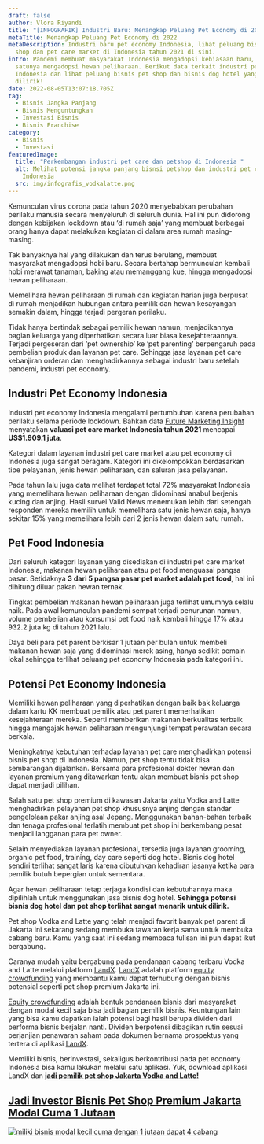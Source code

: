 ```yaml
---
draft: false
author: Vlora Riyandi
title: "[INFOGRAFIK] Industri Baru: Menangkap Peluang Pet Economy di 2022"
metaTitle: Menangkap Peluang Pet Economy di 2022
metaDescription: Industri baru pet economy Indonesia, lihat peluang bisnis pet
  shop dan pet care market di Indonesia tahun 2021 di sini.
intro: Pandemi membuat masyarakat Indonesia mengadopsi kebiasaan baru, salah
  satunya mengadopsi hewan peliharaan. Berikut data terkait industri pet economy
  Indonesia dan lihat peluang bisnis pet shop dan bisnis dog hotel yang patut
  dilirik!
date: 2022-08-05T13:07:18.705Z
tag:
  - Bisnis Jangka Panjang
  - Bisnis Menguntungkan
  - Investasi Bisnis
  - Bisnis Franchise
category:
  - Bisnis
  - Investasi
featuredImage:
  title: "Perkembangan industri pet care dan petshop di Indonesia "
  alt: Melihat potensi jangka panjang bisnsi petshop dan industri pet care di
    Indonesia
  src: img/infografis_vodkalatte.png
---
```

Kemunculan virus corona pada tahun 2020 menyebabkan perubahan perilaku manusia secara menyeluruh di seluruh dunia. Hal ini pun didorong dengan kebijakan lockdown atau ‘di rumah saja’ yang membuat berbagai orang hanya dapat melakukan kegiatan di dalam area rumah masing-masing.

Tak banyaknya hal yang dilakukan dan terus berulang, membuat masyarakat mengadopsi hobi baru. Secara bertahap bermunculan kembali hobi merawat tanaman, baking atau memanggang kue, hingga mengadopsi hewan peliharaan.

Memelihara hewan peliharaan di rumah dan kegiatan harian juga berpusat di rumah menjadikan hubungan antara pemilik dan hewan kesayangan semakin dalam, hingga terjadi pergeran perilaku.

Tidak hanya bertindak sebagai pemilik hewan namun, menjadikannya bagian keluarga yang diperhatikan secara luar biasa kesejahteraannya. Terjadi pergeseran dari ‘pet ownership’ ke ‘pet parenting’ berpengaruh pada pembelian produk dan layanan pet care. Sehingga jasa layanan pet care kebanjiran orderan dan menghadirkannya sebagai industri baru setelah pandemi, industri pet economy.

## Industri Pet Economy Indonesia

Industri pet economy Indonesia mengalami pertumbuhan karena perubahan perilaku selama periode lockdown. Bahkan data [Future Marketing Insight](https://www.futuremarketinsights.com/reports/indonesia-pet-care-market) menyatakan **valuasi pet care market Indonesia tahun 2021** mencapai  **US$1.909.1 juta**. 

Kategori dalam layanan industri pet care market atau pet economy di Indonesia juga sangat beragam. Kategori ini dikelompokkan berdasarkan tipe pelayanan, jenis hewan peliharaan, dan saluran jasa pelayanan. 

Pada tahun lalu juga data melihat terdapat total 72% masyarakat Indonesia yang memelihara hewan peliharaan dengan didominasi anabul berjenis kucing dan anjing. Hasil survei Valid News menemukan lebih dari setengah responden mereka memilih untuk memelihara satu jenis hewan saja, hanya sekitar 15% yang memelihara lebih dari 2 jenis hewan dalam satu rumah.

## Pet Food Indonesia

Dari seluruh kategori layanan yang disediakan di industri pet care market Indonesia, makanan hewan peliharaan atau pet food menguasai pangsa pasar. Setidaknya **3 dari 5 pangsa pasar pet market adalah pet food**, hal ini dihitung diluar pakan hewan ternak. 

Tingkat pembelian makanan hewan peliharaan juga terlihat umumnya selalu naik. Pada awal kemunculan pandemi sempat terjadi penurunan namun, volume pembelian atau konsumsi pet food naik kembali hingga 17% atau 932.2 juta kg di tahun 2021 lalu. 

Daya beli para pet parent berkisar 1 jutaan per bulan untuk membeli makanan hewan saja yang didominasi merek asing, hanya sedikit pemain lokal sehingga terlihat peluang pet economy Indonesia pada kategori ini.

## Potensi Pet Economy Indonesia

Memiliki hewan peliharaan yang diperhatikan dengan baik bak keluarga dalam kartu KK membuat pemilik atau pet parent memerhatikan kesejahteraan mereka. Seperti memberikan makanan berkualitas terbaik hingga mengajak hewan peliharaan mengunjungi tempat perawatan secara berkala.

Meningkatnya kebutuhan terhadap layanan pet care menghadirkan potensi bisnis pet shop di Indonesia. Namun, pet shop tentu tidak bisa sembarangan dijalankan. Bersama para profesional dokter hewan dan layanan premium yang ditawarkan tentu akan membuat bisnis pet shop dapat menjadi pilihan.

Salah satu pet shop premium di kawasan Jakarta yaitu Vodka and Latte menghadirkan pelayanan pet shop khususnya anjing dengan standar pengelolaan pakar anjing asal Jepang. Menggunakan bahan-bahan terbaik dan tenaga profesional terlatih membuat pet shop ini berkembang pesat menjadi langganan para pet owner.

Selain menyediakan layanan profesional, tersedia juga layanan grooming, organic pet food, training, day care seperti dog hotel. Bisnis dog hotel sendiri terlihat sangat laris karena dibutuhkan kehadiran jasanya ketika para pemilik butuh bepergian untuk sementara. 

Agar hewan peliharaan tetap terjaga kondisi dan kebutuhannya maka dipilihlah untuk menggunakan jasa bisnis dog hotel. **Sehingga potensi bisnis dog hotel dan pet shop terlihat sangat menarik untuk dilirik.**

Pet shop Vodka and Latte yang telah menjadi favorit banyak pet parent di Jakarta ini sekarang sedang membuka tawaran kerja sama untuk membuka cabang baru. Kamu yang saat ini sedang membaca tulisan ini pun dapat ikut bergabung. 

Caranya mudah yaitu bergabung pada pendanaan cabang terbaru Vodka and Latte melalui platform [LandX](https://landx.id/). [LandX](https://landx.id/) adalah platform [equity crowdfunding](https://landx.id/) yang membantu kamu dapat terhubung dengan bisnis potensial seperti pet shop premium Jakarta ini.

[Equity crowdfunding](https://landx.id/) adalah bentuk pendanaan bisnis dari masyarakat dengan modal kecil saja bisa jadi bagian pemilik bisnis. Keuntungan lain yang bisa kamu dapatkan ialah potensi bagi hasil berupa dividen dari performa bisnis berjalan nanti. Dividen berpotensi dibagikan rutin sesuai perjanjian penawaran saham pada dokumen bernama prospektus yang tertera di aplikasi [LandX](https://landx.id/).

Memiliki bisnis, berinvestasi, sekaligus berkontribusi pada pet economy Indonesia bisa kamu lakukan melalui satu aplikasi. Yuk, download aplikasi LandX dan **[jadi pemilik pet shop Jakarta Vodka and Latte!](https://landx.id/)**

## [Jadi Investor Bisnis Pet Shop Premium Jakarta Modal Cuma 1 Jutaan ](https://app.landx.id/?utm_source=Organic+Page&utm_medium=Content+Blog&utm_campaign=BlogLandX&utm_id=Blog)

<!--StartFragment-->

[![miliki bisnis modal kecil cuma dengan 1 jutaan dapat 4 cabang ](https://accountgram-production.sfo2.cdn.digitaloceanspaces.com/landx_ghost/2021/11/jadi-owner-bisnis-hanya-1-jutaan-dengan-cuan-yang-sangat-menjanjikan.png)](https://app.landx.id/?utm_source=Organic+Page&utm_medium=Content+Blog&utm_campaign=BlogLandX&utm_id=Blog)

<!--EndFragment-->
